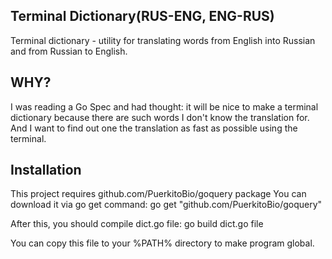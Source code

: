 ## Terminal Dictionary(RUS-ENG, ENG-RUS)

Terminal dictionary - utility for translating words from English into Russian and from Russian to English.

## WHY?

I was reading a Go Spec and had thought: it will be nice to make a terminal dictionary because there are such words I don't know the translation for.  And I want to find out one the translation as fast as possible using the terminal.

## Installation

This project requires github.com/PuerkitoBio/goquery package
You can download it via go get command:
go get "github.com/PuerkitoBio/goquery"

After this, you should compile dict.go file:
go build dict.go file

You can copy this file to your %PATH% directory to make program global.